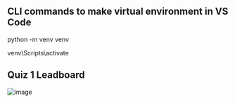 ## CLI commands to make virtual environment in VS Code
python -m venv venv

venv\Scripts\activate

## Quiz 1 Leadboard

![image](https://github.com/user-attachments/assets/2ef75f11-3b0e-4cd8-8dc8-eeed52950548)
